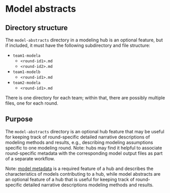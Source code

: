# Model abstracts

## Directory structure
The `model-abstracts` directory in a modeling hub is an optional feature, but if included, it must have the following subdirectory and file structure:
* `team1-modela`
   * `<round-id1>.md`
   * `<round-id2>.md`
* `team1-modelb`
   * `<round-id1>.md`
* `team2-modela`
   * `<round-id1>.md`

There is one directory for each team; within that, there are possibly multiple files, one for each round.

## Purpose

The `model-abstracts` directory is an optional hub feature that may be useful for keeping track of round-specific detailed narrative descriptions of modeling methods and results, e.g., describing modeling assumptions specific to one modeling round. Note: hubs may find it helpful to associate round-specific metadata with the corresponding model output files as part of a separate workflow.

Note: [model metadata](../user-guide/model-metadata.md) is a required feature of a hub and describes the characteristics of models contributing to a hub, while model abstracts are an optional feature of a hub that is useful for keeping track of round-specific detailed narrative descriptions modeling methods and results.

